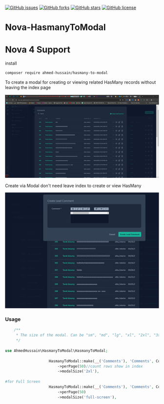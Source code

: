 
[![GitHub issues](https://img.shields.io/github/issues/ahmed-m-hussain/Nova-HasmanyToModal)](https://github.com/ahmed-m-hussain/Nova-HasmanyToModal/issues)
[![GitHub forks](https://img.shields.io/github/forks/ahmed-m-hussain/Nova-HasmanyToModal)](https://github.com/ahmed-m-hussain/Nova-HasmanyToModal/network)
[![GitHub stars](https://img.shields.io/github/stars/ahmed-m-hussain/Nova-HasmanyToModal)](https://github.com/ahmed-m-hussain/Nova-HasmanyToModal/stargazers)
[![GitHub license](https://img.shields.io/github/license/ahmed-m-hussain/Nova-HasmanyToModal)](https://github.com/ahmed-m-hussain/Nova-HasmanyToModal/blob/master/LICENSE)

# Nova-HasmanyToModal
# Nova 4 Support


install
```bash
composer require ahmed-hussain/hasmany-to-modal
```

<p>
To create a modal for creating or viewing related HasMany records without leaving the index page
</p>
<img src='https://github.com/ahmed-m-hussain/Nova-HasmanyToModal/blob/main/HasmanyToModal.png?raw=true'  alt="index">
<p>Create via Modal don't need leave index to create or view HasMany </p>
<img src='https://github.com/ahmed-m-hussain/Nova-HasmanyToModal/blob/main/HasmanyToModalCreate.png?raw=true'  alt="create">

### Usage
```php
    /**
     * The size of the modal. Can be "sm", "md", "lg", "xl", "2xl", "3xl", "4xl", "5xl", "6xl", "7xl", "full-screen".
     */

use AhmedHussain\HasmanyToModal\HasmanyToModal;

                    HasmanyToModal::make(__('Comments'), 'Comments', Comments::class)
                        ->perPage(50)//count rows show in index
                        ->modalSize('2xl'),

#for Full Screen
                    HasmanyToModal::make(__('Comments'), 'Comments', Comments::class)
                        ->perPage(50)
                        ->modalSize('full-screen'),

```


